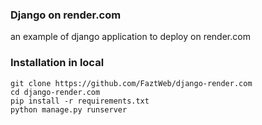 ### Django on render.com

an example of django application to deploy on render.com

### Installation in local

```
git clone https://github.com/FaztWeb/django-render.com
cd django-render.com
pip install -r requirements.txt
python manage.py runserver
```